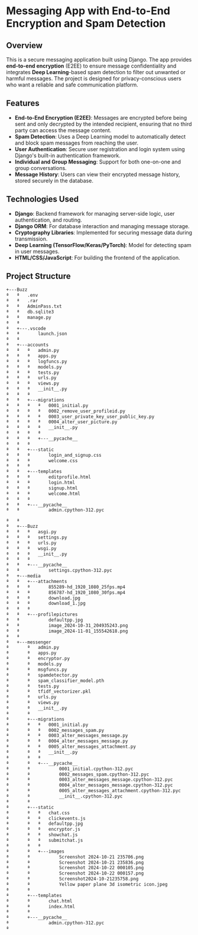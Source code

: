 # Messaging App with End-to-End Encryption and Spam Detection

## Overview

This is a secure messaging application built using Django. The app provides **end-to-end encryption** (E2EE) to ensure message confidentiality and integrates **Deep Learning**-based spam detection to filter out unwanted or harmful messages. The project is designed for privacy-conscious users who want a reliable and safe communication platform.

## Features

- **End-to-End Encryption (E2EE)**: Messages are encrypted before being sent and only decrypted by the intended recipient, ensuring that no third party can access the message content.
- **Spam Detection**: Uses a Deep Learning model to automatically detect and block spam messages from reaching the user.
- **User Authentication**: Secure user registration and login system using Django's built-in authentication framework.
- **Individual and Group Messaging**: Support for both one-on-one and group conversations.
- **Message History**: Users can view their encrypted message history, stored securely in the database.
  
## Technologies Used

- **Django**: Backend framework for managing server-side logic, user authentication, and routing.
- **Django ORM**: For database interaction and managing message storage.
- **Cryptography Libraries**: Implemented for securing message data during transmission.
- **Deep Learning (TensorFlow/Keras/PyTorch)**: Model for detecting spam in user messages.
- **HTML/CSS/JavaScript**: For building the frontend of the application.

## Project Structure

```bash
+---Buzz
ª   ª   .env
ª   ª   .rar
ª   ª   AdminPass.txt
ª   ª   db.sqlite3
ª   ª   manage.py
ª   ª   
ª   +---.vscode
ª   ª       launch.json
ª   ª       
ª   +---accounts
ª   ª   ª   admin.py
ª   ª   ª   apps.py
ª   ª   ª   logfuncs.py
ª   ª   ª   models.py
ª   ª   ª   tests.py
ª   ª   ª   urls.py
ª   ª   ª   views.py
ª   ª   ª   __init__.py
ª   ª   ª   
ª   ª   +---migrations
ª   ª   ª   ª   0001_initial.py
ª   ª   ª   ª   0002_remove_user_profileid.py
ª   ª   ª   ª   0003_user_private_key_user_public_key.py
ª   ª   ª   ª   0004_alter_user_picture.py
ª   ª   ª   ª   __init__.py
ª   ª   ª   ª   
ª   ª   ª   +---__pycache__
ª   ª   ª           
ª   ª   +---static
ª   ª   ª       login_and_signup.css
ª   ª   ª       welcome.css
ª   ª   ª       
ª   ª   +---templates
ª   ª   ª       editprofile.html
ª   ª   ª       login.html
ª   ª   ª       signup.html
ª   ª   ª       welcome.html
ª   ª   ª       
ª   ª   +---__pycache__
ª   ª           admin.cpython-312.pyc

ª   ª           
ª   +---Buzz
ª   ª   ª   asgi.py
ª   ª   ª   settings.py
ª   ª   ª   urls.py
ª   ª   ª   wsgi.py
ª   ª   ª   __init__.py
ª   ª   ª   
ª   ª   +---__pycache__
ª   ª           settings.cpython-312.pyc
ª   +---media
ª   ª   +---attachments
ª   ª   ª       855289-hd_1920_1080_25fps.mp4
ª   ª   ª       856787-hd_1920_1080_30fps.mp4
ª   ª   ª       download.jpg
ª   ª   ª       download_1.jpg
ª   ª   ª       
ª   ª   +---profilepictures
ª   ª           defaultpp.jpg
ª   ª           image_2024-10-31_204935243.png
ª   ª           image_2024-11-01_155542618.png
ª   ª           
ª   +---messenger
ª       ª   admin.py
ª       ª   apps.py
ª       ª   encryptor.py
ª       ª   models.py
ª       ª   msgfuncs.py
ª       ª   spamdetector.py
ª       ª   spam_classifier_model.pth
ª       ª   tests.py
ª       ª   tfidf_vectorizer.pkl
ª       ª   urls.py
ª       ª   views.py
ª       ª   __init__.py
ª       ª   
ª       +---migrations
ª       ª   ª   0001_initial.py
ª       ª   ª   0002_messages_spam.py
ª       ª   ª   0003_alter_messages_message.py
ª       ª   ª   0004_alter_messages_message.py
ª       ª   ª   0005_alter_messages_attachment.py
ª       ª   ª   __init__.py
ª       ª   ª   
ª       ª   +---__pycache__
ª       ª           0001_initial.cpython-312.pyc
ª       ª           0002_messages_spam.cpython-312.pyc
ª       ª           0003_alter_messages_message.cpython-312.pyc
ª       ª           0004_alter_messages_message.cpython-312.pyc
ª       ª           0005_alter_messages_attachment.cpython-312.pyc
ª       ª           __init__.cpython-312.pyc
ª       ª           
ª       +---static
ª       ª   ª   chat.css
ª       ª   ª   clickevents.js
ª       ª   ª   defaultpp.jpg
ª       ª   ª   encryptor.js
ª       ª   ª   showchat.js
ª       ª   ª   submitchat.js
ª       ª   ª   
ª       ª   +---images
ª       ª           Screenshot 2024-10-21 235706.png
ª       ª           Screenshot 2024-10-21 235836.png
ª       ª           Screenshot 2024-10-22 000105.png
ª       ª           Screenshot 2024-10-22 000157.png
ª       ª           Screenshot2024-10-21235758.png
ª       ª           Yellow paper plane 3d isometric icon.jpeg
ª       ª           
ª       +---templates
ª       ª       chat.html
ª       ª       index.html
ª       ª       
ª       +---__pycache__
ª               admin.cpython-312.pyc
ª  